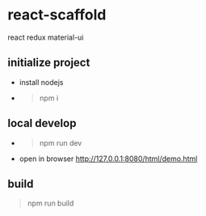 # react-scaffold

react redux material-ui

## initialize project

- install nodejs
- > npm i

## local develop

- > npm run dev
- open in browser http://127.0.0.1:8080/html/demo.html

## build

> npm run build
